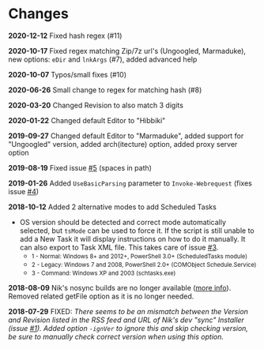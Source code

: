 # Changes

**2020-12-12** Fixed hash regex (#11)

**2020-10-17** Fixed regex matching Zip/7z url's (Ungoogled, Marmaduke), new options: `eDir` and `lnkArgs` (#7), added advanced help

**2020-10-07** Typos/small fixes (#10)

**2020-06-26** Small change to regex for matching hash (#8)

**2020-03-20** Changed Revision to also match 3 digits

**2020-01-22** Changed default Editor to "Hibbiki"

**2019-09-27** Changed default Editor to "Marmaduke", added support for "Ungoogled" version, added arch(itecture) option, added proxy server option

**2019-08-19** Fixed issue [#5](https://github.com/mkorthof/chrupd/issues/5) (spaces in path)

**2019-01-26** Added `UseBasicParsing` parameter to `Invoke-Webrequest` (fixes issue [#4](https://github.com/mkorthof/chrupd/issues/4))

**2018-10-12** Added 2 alternative modes to add Scheduled Tasks

* OS version should be detected and correct mode automatically selected, but `tsMode` can be used to force it. If the script is still unable to add a New Task it will display instructions on how to do it manually. It can also export to Task XML file. This takes care of issue [#3](https://github.com/mkorthof/chrupd/issues/3).
  * <small>1 - Normal: Windows 8+ and 2012+, PowerShell 3.0+ (ScheduledTasks module)</small>
  * <small>2 - Legacy: Windows 7 and 2008, PowerShell 2.0+ (COMObject Schedule.Service)</small>
  * <small>3 - Command: Windows XP and 2003 (schtasks.exe)</small>

**2018-08-09** Nik's nosync builds are no longer available ([more info](https://chromium.woolyss.com/#news)). Removed related getFile option as it is no longer needed.

**2018-07-29** FIXED: *There seems to be an mismatch between the Version and Revision listed in the RSS feed and URL of Nik's dev "sync" Installer (issue [#1](https://github.com/mkorthof/chrupd/issues/1)). Added option `-ignVer` to ignore this and skip checking version, be sure to manually check correct version when using this option.*
